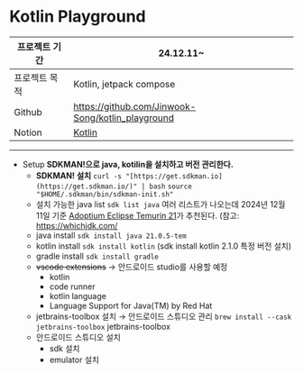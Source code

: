 # Kotlin Playground

| 프로젝트 기간 | 24.12.11~                                                                      |
| ------------- | ------------------------------------------------------------------------------ |
| 프로젝트 목적 | Kotlin, jetpack compose                                                        |
| Github        | https://github.com/Jinwook-Song/kotlin_playground                              |
| Notion        | [Kotlin](https://www.notion.so/Kotlin-15905fda1868804cb6c8ea42196b5521?pvs=21) |

---

- Setup
  **SDKMAN!으로 java, kotilin을 설치하고 버전 관리한다.**
  - **SDKMAN! 설치**
    `curl -s "[https://get.sdkman.io](https://get.sdkman.io/)" | bash`
    `source "$HOME/.sdkman/bin/sdkman-init.sh"`
  - 설치 가능한 java list
    `sdk list java`
    여러 리스트가 나오는데 2024년 12월 11일 기준 [Adoptium Eclipse Temurin 21](https://whichjdk.com/#adoptium-eclipse-temurin)가 추천된다.
    (참고: https://whichjdk.com/
  - java install
    `sdk install java 21.0.5-tem`
  - kotlin install
    `sdk install kotlin` (sdk install kotlin 2.1.0 특정 버전 설치)
  - gradle install
    `sdk install gradle`
  - ~~vscode extensions~~ → 안드로이드 studio를 사용할 예정
    - kotlin
    - code runner
    - kotlin language
    - Language Support for Java(TM) by Red Hat
  - jetbrains-toolbox 설치 → 안드로이드 스튜디오 관리
    `brew install --cask jetbrains-toolbox`
    jetbrains-toolbox
  - 안드로이드 스튜디오 설치
    - sdk 설치
    - emulator 설치
